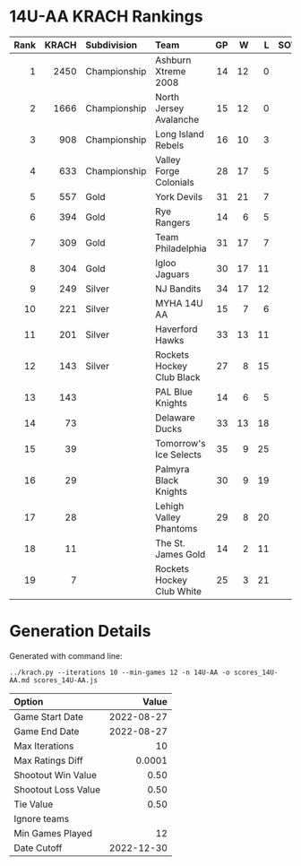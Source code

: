 # 14U-AA KRACH Rankings
Rank|KRACH|Subdivision|Team|GP|W|L|SOW|SOL|T|SoS
---:|---:|:---|:---|---:|---:|---:|---:|---:|---:|---:
1|2450|Championship|Ashburn Xtreme 2008|14|12|0|2|0|0|520
2|1666|Championship|North Jersey Avalanche|15|12|0|1|2|0|436
3|908|Championship|Long Island Rebels|16|10|3|0|3|0|554
4|633|Championship|Valley Forge Colonials|28|17|5|3|3|0|443
5|557|Gold|York Devils|31|21|7|2|1|0|382
6|394|Gold|Rye Rangers|14|6|5|2|1|0|632
7|309|Gold|Team Philadelphia|31|17|7|2|5|0|359
8|304|Gold|Igloo Jaguars|30|17|11|2|0|0|360
9|249|Silver|NJ Bandits|34|17|12|3|2|0|383
10|221|Silver|MYHA 14U AA|15|7|6|1|1|0|275
11|201|Silver|Haverford Hawks|33|13|11|5|4|0|368
12|143|Silver|Rockets Hockey Club Black|27|8|15|3|1|0|511
13|143||PAL Blue Knights|14|6|5|1|2|0|162
14|73||Delaware Ducks|33|13|18|1|1|0|251
15|39||Tomorrow's Ice Selects|35|9|25|0|1|0|367
16|29||Palmyra Black Knights|30|9|19|0|2|0|217
17|28||Lehigh Valley Phantoms|29|8|20|1|0|0|191
18|11||The St. James Gold|14|2|11|1|0|0|130
19|7||Rockets Hockey Club White|25|3|21|0|1|0|307
# Generation Details

Generated with command line:
```
../krach.py --iterations 10 --min-games 12 -n 14U-AA -o scores_14U-AA.md scores_14U-AA.js
```

| Option | Value |
| :----- | ----: |
| Game Start Date | 2022-08-27 |
| Game End Date | 2022-08-27 |
| Max Iterations | 10 |
| Max Ratings Diff | 0.0001 |
| Shootout Win Value | 0.50 |
| Shootout Loss Value | 0.50 |
| Tie Value | 0.50 |
| Ignore teams |  |
| Min Games Played | 12 |
| Date Cutoff | 2022-12-30 |

